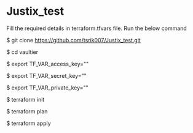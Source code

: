 # Justix_test

Fill the required details in terraform.tfvars file.
Run the below command 

$ git clone https://github.com/tsrik007/Justix_test.git

$ cd vaultier

$ export TF_VAR_access_key=""

$ export TF_VAR_secret_key=""

$ export TF_VAR_private_key=""

$ terraform init

$ terraform plan

$ terraform apply

